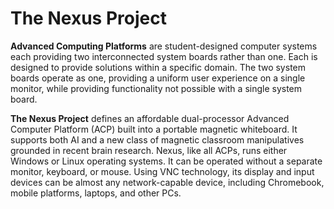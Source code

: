 # The Nexus Project
<b>Advanced Computing Platforms</b> are student-designed computer systems each providing two interconnected system boards rather than one. Each is designed to provide solutions within a specific domain. The two system boards operate as one, providing a uniform user experience on a single monitor, while providing functionality not possible with a single system board.</p> 
<b>The Nexus Project</b> defines an affordable dual-processor Advanced Computer Platform (ACP) built into a portable magnetic whiteboard.  It supports both AI and a new class of magnetic classroom manipulatives grounded in recent brain research.  Nexus, like all ACPs, runs either Windows or Linux operating systems.  It can be operated without a separate monitor, keyboard, or mouse.  Using VNC technology, its display and input devices can be almost any network-capable device, including Chromebook, mobile platforms, laptops, and other PCs.
